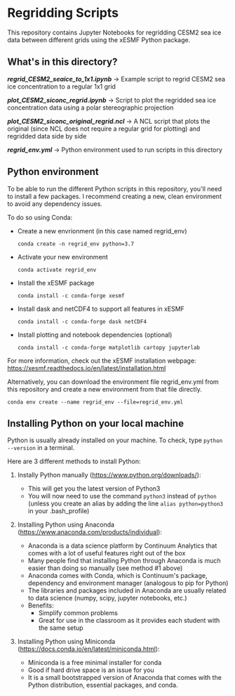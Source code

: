 # Regridding Scripts

This repository contains Jupyter Notebooks for regridding CESM2 sea ice data between different grids using the xESMF Python package.

## What's in this directory?

***regrid_CESM2_seaice_to_1x1.ipynb*** &rarr; Example script to regrid CESM2 sea ice concentration to a regular 1x1 grid

***plot_CESM2_siconc_regrid.ipynb*** &rarr; Script to plot the regridded sea ice concentration data using a polar stereographic projection

***plot_CESM2_siconc_original_regrid.ncl*** &rarr; A NCL script that plots the original (since NCL does not require a regular grid for plotting) and regridded data side by side

***regrid_env.yml*** &rarr; Python environment used to run scripts in this directory

## Python environment

To be able to run the different Python scripts in this repository, you'll need to install a few packages. I recommend creating a new, clean environment to avoid any dependency issues.

To do so using Conda:

   * Create a new envrionment (in this case named regrid_env) 
      ```
      conda create -n regrid_env python=3.7
      ```
   * Activate your new environment
      ```
      conda activate regrid_env
      ```
   * Install the xESMF package
      ```
      conda install -c conda-forge xesmf
      ```
   * Install dask and netCDF4 to support all features in xESMF
      ```
      conda install -c conda-forge dask netCDF4
      ```
   * Install plotting and notebook dependencies (optional)
      ```
      conda install -c conda-forge matplotlib cartopy jupyterlab
      ```

For more information, check out the xESMF installation webpage: <https://xesmf.readthedocs.io/en/latest/installation.html>

Alternatively, you can download the environment file regrid_env.yml from this repository and create a new environment from that file directly.

```
conda env create --name regrid_env --file=regrid_env.yml
```

## Installing Python on your local machine

Python is usually already installed on your machine. To check, type `python --version` in a terminal.

Here are 3 different methods to install Python:

1. Instally Python manually (<https://www.python.org/downloads/>):

   * This will get you the latest version of Python3
   * You will now need to use the command `python3` instead of `python` (unless you create an alias by adding the line `alias python=python3` in your .bash_profile)

2. Installing Python using Anaconda (<https://www.anaconda.com/products/individual>):

   * Anaconda is a data science platform by Continuum Analytics that comes with a lot of useful features right out of the box
   * Many people find that installing Python through Anaconda is much easier than doing so manually (see method #1 above)
   * Anaconda comes with Conda, which is Continuum's package, dependency and environment manager (analogous to pip for Python)
   * The libraries and packages included in Anaconda are usually related to data science (numpy, scipy, jupyter notebooks, etc.)
   * Benefits:
       + Simplify common problems
       + Great for use in the classroom as it provides each student with the same setup

3. Installing Python using Miniconda (<https://docs.conda.io/en/latest/miniconda.html>):

   * Miniconda is a free minimal installer for conda
   * Good if hard drive space is an issue for you
   * It is a small bootstrapped version of Anaconda that comes with the Python distribution, essential packages, and conda.
